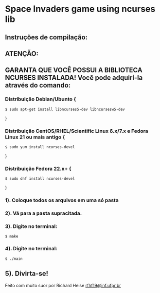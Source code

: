 
# Space Invaders game using ncurses lib

## Instruções de compilação:

## ATENÇÃO:

## GARANTA QUE VOCÊ POSSUI A BIBLIOTECA NCURSES INSTALADA! Você pode adquirí-la através do comando:

### Distribuição Debian/Ubunto {

`$ sudo apt-get install libncurses5-dev libncursesw5-dev`

}

### Distribuição CentOS/RHEL/Scientific Linux 6.x/7.x e Fedora Linux 21 ou mais antigo {

`$ sudo yum install ncurses-devel`

}

### Distribuição Fedora 22.x+ {

`$ sudo dnf install ncurses-devel`

}

### 1). Coloque todos os arquivos em uma só pasta


### 2). Vá para a pasta supracitada. 


### 3). Digite no terminal:

`$ make`



### 4). Digite no terminal:

`$ ./main`

## 5). Divirta-se!

Feito com muito suor por Richard Heise rfhf19@inf.ufpr.br
